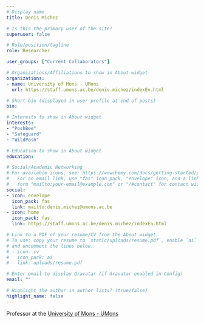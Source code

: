 ```yaml
---
# Display name
title: Denis Michez

# Is this the primary user of the site?
superuser: false

# Role/position/tagline
role: Researcher

user_groups: ["Current Collaborators"]

# Organizations/Affiliations to show in About widget
organizations:
- name: University of Mons - UMons
  url: https://staff.umons.ac.be/denis.michez/indexEn.html

# Short bio (displayed in user profile at end of posts)
bio:

# Interests to show in About widget
interests:
- "PoshBee"
- "Safeguard"
- "WildPosh"

# Education to show in About widget
education:

# Social/Academic Networking
# For available icons, see: https://wowchemy.com/docs/getting-started/page-builder/#icons
#   For an email link, use "fas" icon pack, "envelope" icon, and a link in the
#   form "mailto:your-email@example.com" or "/#contact" for contact widget.
social:
- icon: envelope
  icon_pack: fas
  link: mailto:denis.michez@umons.ac.be
- icon: home
  icon_pack: fas
  link: https://staff.umons.ac.be/denis.michez/indexEn.html

# Link to a PDF of your resume/CV from the About widget.
# To use: copy your resume to `static/uploads/resume.pdf`, enable `ai` icons in `params.toml`,
# and uncomment the lines below.
# - icon: cv
#   icon_pack: ai
#   link: uploads/resume.pdf

# Enter email to display Gravatar (if Gravatar enabled in Config)
email: ""

# Highlight the author in author lists? (true/false)
highlight_name: false
---
```


Professor at the [University of Mons - UMons]( https://staff.umons.ac.be/denis.michez/indexEn.html)